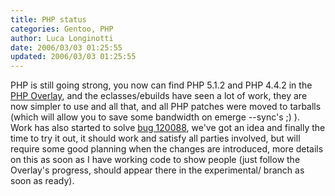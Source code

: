 ```yaml
---
title: PHP status
categories: Gentoo, PHP
author: Luca Longinotti
date: 2006/03/03 01:25:55
updated: 2006/03/03 01:25:55
---
```

PHP is still going strong, you now can find PHP 5.1.2 and PHP 4.4.2 in the [PHP Overlay][], and the eclasses/ebuilds
have seen a lot of work, they are now simpler to use and all that, and all PHP patches were moved to tarballs
(which will allow you to save some bandwidth on emerge --sync's ;) ).  
Work has also started to solve [bug 120088][1], we've got an idea and finally the time to try it out, it should
work and satisfy all parties involved, but will require some good planning when the changes are introduced, more
details on this as soon as I have working code to show people (just follow the Overlay's progress, should appear
there in the experimental/ branch as soon as ready).

[1]: https://bugs.gentoo.org/120088 "Gentoo bug #120088"
[PHP Overlay]: https://overlays.gentoo.org/proj/php/timeline "Gentoo PHP Overlay"
